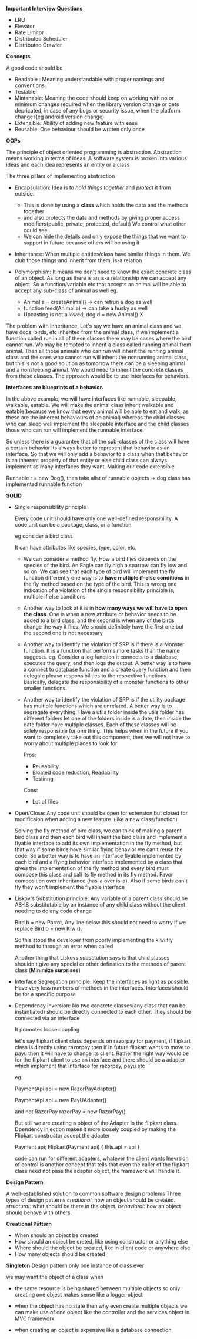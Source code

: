 **Important Interview Questions**
- LRU
- Elevator
- Rate Limitor
- Distributed Scheduler
- Distributed Crawler





**Concepts**

A good code should be
- Readable : Meaning understandable with proper namings and conventions
- Testable
- Mintanable: Meaning the code should keep on working with no or minimum changes required when the library version change or gets depricated, in case of any bugs or security issue, when the platform changes(eg android version change)
- Extensible: Ability of adding new feature with ease
- Reusable: One behaviour should be written only once

**OOPs**

The principle of object oriented programming is abstraction. Abstraction means working in terms of ideas. A software system is broken into various ideas and each idea represents an entity or a class

The three pillars of implementing abstraction

- Encapsulation: Idea is to _hold things together_ and _protect_ it  from outside.  
    - This is done by using a **class** which holds the data and the methods together 
    - and also protects the data and methods by giving proper access modifiers(public, private, protected, default) We control what other could see
    - We can hide the details and only expose the things that we want to support in future because others will be using it

- Inheritance: When multiple entities/class have similar things in them. We club those things and inherit from them.
is-a relation

- Polymorphism: It means we don't need to know the exact concrete class of an object. As long as there is an is-a relationship we can accept any object. So a function/variable etc that accepts an animal will be able to accept any sub-class of animal as well 
eg. 
    - Animal a = createAnimal() -> can retrun a dog as well
    - function feed(Animal a) -> can take a husky as well
    - Upcasting is not allowed, dog d = new Animal() X

The problem with inheritance, Let's say we have an animal class and we have dogs, birds,  etc inherited from the animal class,  if we implement a function called run in all of these classes there may be cases where the bird cannot run.  We may be tempted to inherit a class called running animal from animal. Then all those animals who can run will inherit the running animal class and the ones who cannot run will inherit the nonrunning animal class, but this is not a good solution as tomorrow there can be a sleeping animal and a nonsleeping animal. We would need to inherit the concrete classes from these classes.  The approach would be to use interfaces for behaviors.

**Interfaces are blueprints of a behavior.**

In the above example, we will have interfaces like runnable, sleepable, walkable,  eatable. We will make the animal class inherit walkable and eatable(because we know that eevry animal will be able to eat and walk, as these are the inherent behaviours of an animal) whereas the child classes who can sleep well implement the sleepable interface and the child classes those who can run will implement the runnable interface.

So unless there is a guarantee that all the sub-classes of the class will have a certain behavior its always better to represent that behavior as an interface. So that we will only add a behavior to a class when that behavior is an inherent property of that entity or else child class can always implement as many interfaces they want. Making our code extensible

Runnable r = new Dog(), then take alist of runnable objects -> dog class has implemented runnable function

**SOLID**
- Single responsibility principle 

    Every code unit should have only one well-defined responsibility.  A code unit can be a package, class, or a function

    eg consider a  bird class

    It can have attributes like species, type, color, etc.

    - We can consider a method fly.  How a bird flies depends on the species of the bird.  An Eagle can fly high a sparrow can fly low and so on.  We can see that each type of bird will implement the fly function differently one way is to **have multiple if-else conditions** in the fly method based on the type of the bird.  This is wrong one indication of a violation of the single responsibility principle is,  multiple if else conditions
    
    - Another way to look at it is in **how many ways we will have to open the class**. One is when a new attribute or behavior needs to be added to a bird class,  and the second is when any of the birds change the way it flies.  We should definitely have the first one but the second one is not necessary

    - Another way to identify the violation of SRP is if there is a Monster function.  It is a function that performs more tasks than the name suggests. eg.  Consider a log function it connects to a database, executes the query, and then logs the output.  A better way is to have a connect to database function and a create query function and then delegate please responsibilities to the respective functions. Basically, delegate the responsibility of a monster functions to other smaller functions.

    - Another way to identify the violation of SRP is if the utility package has multiple functions which are unrelated. A better way is to segregate everything.  Have a utils folder inside the utils folder has different folders let one of the folders inside is a date,  then inside the date folder have multiple classes.  Each of these classes will be solely responsible for one thing.  This helps when in the future if you want to completely take out this component, then we will not have to worry about multiple places to look for

        Pros:
        - Reusability
        - Bloated code reduction, Readability
        - Testinng

        Cons:
        - Lot of files

- Open/Close: Any code unit should be open for extension but closed for modificaion when adding a new feature. (like a new class/function)

    Solving the fly method of bird class, we can think of making a parent bird class and then each bird will inherit the bird class and implement a flyable interface to add its own implementation in the fly method, but that way if some birds have similar flying behavior we can't reuse the code. So a better way is to have an interface flyable implemented by each bird and a flying behavior interface implemented by a class that gives the implementation of the fly method and every bird must compose this class and call its fly method in its fly method. Favor composition over inheritance (has-a over is-a). Also if some birds can't fly they won't implement the flyable interface

- Liskov's Substitution principle: Any variable of a parent class should be AS-IS substitutable by an instance of any child class without the client needing to do any code change

    Bird b = new Parrot,  Any line below this should not need to worry if we replace Bird b = new Kiwi(). 

    So this stops the developer from poorly implementing the kiwi fly metthod to through an error when called

    Another thing that Liskovs substitution says is that child classes shouldn't give any special or other defination to the methods of parent class
    (**Minimize surprises**)

- Interface Segregation principle: Keep the interfaces as light as possible. Have very less numbers of methods in the interfaces. Interfaces should be for a specific purpose

- Dependency inversion: No two concrete classes(any class that can be instantiated) should be directly connected to each other.  They should be connected via an interface

    It promotes loose coupling

    let's say flipkart client class depends on razorpay for payment, if flipkart class is directly using razorpay then if in future flipkart wants to move to payu then it will have to change its client. Rather the right way would be for the flipkart client to use an interface and there should be a adapter which implement that interface for razorpay, payu etc
    
    eg.

    PaymentApi api = new RazorPayAdapter()
    
    PaymentApi api = new PayUAdapter()

    and not RazorPay razorPay = new RazorPay()

    But still we are creating a object of the Adapter in the flipkart class. Dpendency injection makes it more loosely coupled by making the Flipkart constructor accept the adapter

    Payment api;
    Flipkart(Payment api) {
        this.api = api
    }

    code can run for different adapters, whatever the client wants
    Inevrsion of control is another concept that tells that even the caller of the flipkart class need not pass the adapter object, the framework will handle it. 

**Design Pattern**

A well-established solution to common software design problems
Three types of design patterns
_creational_: how an object should be created.
_structural_: what should be there in the object.
_behavioral_: how an object should behave with others.

**Creational Pattern**
- When should an object be created
- How should an object be creted, like using constructor or anything else
- Where should the object be created, like in client code or anywhere else
- How many objects should be created

**Singleton** Design pattern only one instance of class ever

we may want the object of a class when 

- the same resource is being shared between multiple objects so only creating one object makes sense  like a logger object

- when the object has no state then why even create multiple objects we can make use of one object  like the controller and the services object in MVC  framework

- when creating an object is expensive like a database connection

